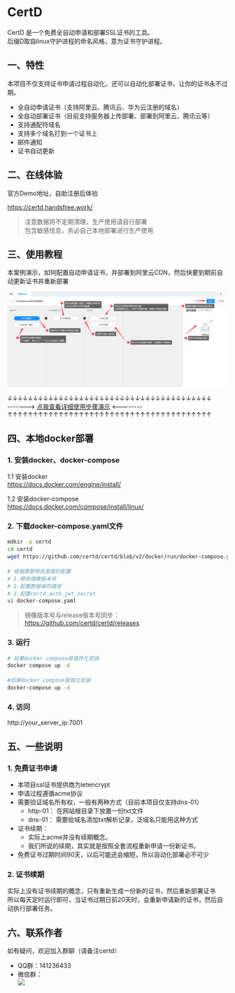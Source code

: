 # CertD

CertD 是一个免费全自动申请和部署SSL证书的工具。       
后缀D取自linux守护进程的命名风格，意为证书守护进程。    

## 一、特性
本项目不仅支持证书申请过程自动化，还可以自动化部署证书，让你的证书永不过期。     

* 全自动申请证书（支持阿里云、腾讯云、华为云注册的域名）
* 全自动部署证书（目前支持服务器上传部署、部署到阿里云、腾讯云等）
* 支持通配符域名
* 支持多个域名打到一个证书上
* 邮件通知
* 证书自动更新


## 二、在线体验

官方Demo地址，自助注册后体验    

https://certd.handsfree.work/

> 注意数据将不定期清理，生产使用请自行部署    
> 包含敏感信息，务必自己本地部署进行生产使用

## 三、使用教程
本案例演示，如何配置自动申请证书，并部署到阿里云CDN，然后快要到期前自动更新证书并重新部署     

![演示](./doc/images/5-view.png)

↓↓↓↓↓↓↓↓↓↓↓↓↓↓↓↓↓↓↓↓↓↓↓↓↓↓↓↓↓↓↓↓↓↓↓↓↓↓↓↓      
-------> [点我查看详细使用步骤演示](./step.md)   <--------      
↑↑↑↑↑↑↑↑↑↑↑↑↑↑↑↑↑↑↑↑↑↑↑↑↑↑↑↑↑↑↑↑↑↑↑↑↑↑↑↑     

## 四、本地docker部署

### 1. 安装docker、docker-compose

1.1 安装docker    
https://docs.docker.com/engine/install/

1.2 安装docker-compose     
https://docs.docker.com/compose/install/linux/

### 2. 下载docker-compose.yaml文件
```bash
mdkir -p certd
cd certd
wget https://github.com/certd/certd/blob/v2/docker/run/docker-compose.yaml

# 根据需要修改里面的配置
# 1.修改镜像版本号
# 2.配置数据保存路径
# 3.配置certd_auth_jwt_secret
vi docker-compose.yaml


```
> 镜像版本号与release版本号同步：    
https://github.com/certd/certd/releases


### 3. 运行
```bash
# 如果docker compose是插件化安装
docker compose up -d

#如果docker compose是独立安装
docker-compose up -d

```
### 4. 访问

http://your_server_ip:7001


## 五、一些说明
### 1. 免费证书申请
* 本项目ssl证书提供商为letencrypt
* 申请过程遵循acme协议
* 需要验证域名所有权，一般有两种方式（目前本项目仅支持dns-01）
  * http-01： 在网站根目录下放置一份txt文件
  * dns-01： 需要给域名添加txt解析记录，泛域名只能用这种方式
* 证书续期：
  * 实际上acme并没有续期概念。
  * 我们所说的续期，其实就是按照全套流程重新申请一份新证书。
* 免费证书过期时间90天，以后可能还会缩短，所以自动化部署必不可少

### 2. 证书续期
实际上没有证书续期的概念，只有重新生成一份新的证书，然后重新部署证书    
所以每天定时运行即可，当证书过期日前20天时，会重新申请新的证书，然后自动执行部署任务。


## 六、联系作者
如有疑问，欢迎加入群聊（请备注certd）   
* QQ群：141236433   
* 微信群：   
![](https://ai.handsfree.work/images/exchange_wxqroup.png)
